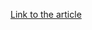 [Link to the article](https://www.mcafee.com/blogs/other-blogs/mcafee-labs/beneath-the-surface-how-hackers-turn-netsupport-against-users/)
